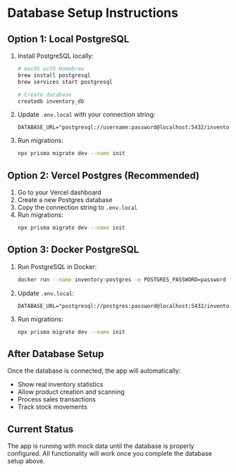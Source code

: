 # Database Setup Instructions

## Option 1: Local PostgreSQL

1. Install PostgreSQL locally:
   ```bash
   # macOS with Homebrew
   brew install postgresql
   brew services start postgresql
   
   # Create database
   createdb inventory_db
   ```

2. Update `.env.local` with your connection string:
   ```
   DATABASE_URL="postgresql://username:password@localhost:5432/inventory_db"
   ```

3. Run migrations:
   ```bash
   npx prisma migrate dev --name init
   ```

## Option 2: Vercel Postgres (Recommended)

1. Go to your Vercel dashboard
2. Create a new Postgres database
3. Copy the connection string to `.env.local`
4. Run migrations:
   ```bash
   npx prisma migrate dev --name init
   ```

## Option 3: Docker PostgreSQL

1. Run PostgreSQL in Docker:
   ```bash
   docker run --name inventory-postgres -e POSTGRES_PASSWORD=password -e POSTGRES_DB=inventory_db -p 5432:5432 -d postgres:15
   ```

2. Update `.env.local`:
   ```
   DATABASE_URL="postgresql://postgres:password@localhost:5432/inventory_db"
   ```

3. Run migrations:
   ```bash
   npx prisma migrate dev --name init
   ```

## After Database Setup

Once the database is connected, the app will automatically:
- Show real inventory statistics
- Allow product creation and scanning
- Process sales transactions
- Track stock movements

## Current Status

The app is running with mock data until the database is properly configured.
All functionality will work once you complete the database setup above.
